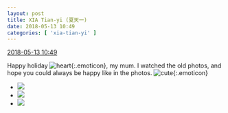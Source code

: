 ```yaml
---
layout: post
title: XIA Tian-yi (夏天一)
date: 2018-05-13 10:49
categories: [ 'xia-tian-yi' ]
---
```


<div class="weibo-info">
  <a href="https://weibo.com/6286030291/GgqVsy2Vt">2018-05-13 10:49</a>
</div>

Happy holiday ![heart](https://img.t.sinajs.cn/t4/appstyle/expression/ext/normal/8a/2018new_xin_org.png){:.emoticon}, my mum. I watched the old photos, and hope you could always be happy like in the photos. ![cute](https://img.t.sinajs.cn/t4/appstyle/expression/ext/normal/09/2018new_keai_org.png){:.emoticon}

<!-- more -->

<ul class="weibo-pic-list-1">
  <li class="weibo-pic">
    <a href="https://wx3.sinaimg.cn/mw690/006RpxDlgy1fr9iou33yjj31hc0u0juk.jpg"><img src="https://wx3.sinaimg.cn/thumb150/006RpxDlgy1fr9iou33yjj31hc0u0juk.jpg"/></a>
  </li>
  <li class="weibo-pic">
    <a href="https://wx4.sinaimg.cn/mw690/006RpxDlgy1fr9iowoyb7j30ku0uq487.jpg"><img src="https://wx4.sinaimg.cn/thumb150/006RpxDlgy1fr9iowoyb7j30ku0uq487.jpg"/></a>
  </li>
  <li class="weibo-pic">
    <a href="https://wx2.sinaimg.cn/mw690/006RpxDlgy1fr9ipztbucj31hc0u0789.jpg"><img src="https://wx2.sinaimg.cn/thumb150/006RpxDlgy1fr9ipztbucj31hc0u0789.jpg"/></a>
  </li>
</ul>
